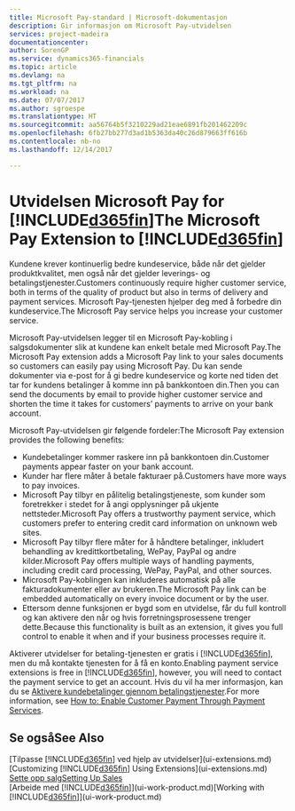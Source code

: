 ```yaml
---
title: Microsoft Pay-standard | Microsoft-dokumentasjon
description: Gir informasjon om Microsoft Pay-utvidelsen
services: project-madeira
documentationcenter: 
author: SorenGP
ms.service: dynamics365-financials
ms.topic: article
ms.devlang: na
ms.tgt_pltfrm: na
ms.workload: na
ms.date: 07/07/2017
ms.author: sgroespe
ms.translationtype: HT
ms.sourcegitcommit: aa56764b5f3210229ad21eae6891fb201462209c
ms.openlocfilehash: 6fb27bb277d3ad1b5363da40c26d879663ff616b
ms.contentlocale: nb-no
ms.lasthandoff: 12/14/2017

---
```

# <a name="the-microsoft-pay-extension-to-included365finincludesd365finlongmdmd"></a><span data-ttu-id="33d86-103">Utvidelsen Microsoft Pay for [!INCLUDE[d365fin](includes/d365fin_long_md.md)]</span><span class="sxs-lookup"><span data-stu-id="33d86-103">The Microsoft Pay Extension to [!INCLUDE[d365fin](includes/d365fin_long_md.md)]</span></span>
<span data-ttu-id="33d86-104">Kundene krever kontinuerlig bedre kundeservice, både når det gjelder produktkvalitet, men også når det gjelder leverings- og betalingstjenester.</span><span class="sxs-lookup"><span data-stu-id="33d86-104">Customers continuously require higher customer service, both in terms of the quality of product but also in terms of delivery and payment services.</span></span> <span data-ttu-id="33d86-105">Microsoft Pay-tjenesten hjelper deg med å forbedre din kundeservice.</span><span class="sxs-lookup"><span data-stu-id="33d86-105">The Microsoft Pay service helps you increase your customer service.</span></span>

<span data-ttu-id="33d86-106">Microsoft Pay-utvidelsen legger til en Microsoft Pay-kobling i salgsdokumenter slik at kundene kan enkelt betale med Microsoft Pay.</span><span class="sxs-lookup"><span data-stu-id="33d86-106">The Microsoft Pay extension adds a Microsoft Pay link to your sales documents so customers can easily pay using Microsoft Pay.</span></span> <span data-ttu-id="33d86-107">Du kan sende dokumenter via e-post for å gi bedre kundeservice og korte ned tiden det tar for kundens betalinger å komme inn på bankkontoen din.</span><span class="sxs-lookup"><span data-stu-id="33d86-107">Then you can send the documents by email to provide higher customer service and shorten the time it takes for customers’ payments to arrive on your bank account.</span></span>

<span data-ttu-id="33d86-108">Microsoft Pay-utvidelsen gir følgende fordeler:</span><span class="sxs-lookup"><span data-stu-id="33d86-108">The Microsoft Pay extension provides the following benefits:</span></span>
- <span data-ttu-id="33d86-109">Kundebetalinger kommer raskere inn på bankkontoen din.</span><span class="sxs-lookup"><span data-stu-id="33d86-109">Customer payments appear faster on your bank account.</span></span>
- <span data-ttu-id="33d86-110">Kunder har flere måter å betale fakturaer på.</span><span class="sxs-lookup"><span data-stu-id="33d86-110">Customers have more ways to pay invoices.</span></span>
- <span data-ttu-id="33d86-111">Microsoft Pay tilbyr en pålitelig betalingstjeneste, som kunder som foretrekker i stedet for å angi opplysninger på ukjente nettsteder.</span><span class="sxs-lookup"><span data-stu-id="33d86-111">Microsoft Pay offers a trustworthy payment service, which customers prefer to entering credit card information on unknown web sites.</span></span>
- <span data-ttu-id="33d86-112">Microsoft Pay tilbyr flere måter for å håndtere betalinger, inkludert behandling av kredittkortbetaling, WePay, PayPal og andre kilder.</span><span class="sxs-lookup"><span data-stu-id="33d86-112">Microsoft Pay offers multiple ways of handling payments, including credit card processing, WePay, PayPal, and other sources.</span></span>
- <span data-ttu-id="33d86-113">Microsoft Pay-koblingen kan inkluderes automatisk på alle fakturadokumenter eller av brukeren.</span><span class="sxs-lookup"><span data-stu-id="33d86-113">The Microsoft Pay link can be embedded automatically on every invoice document or by the user.</span></span>
- <span data-ttu-id="33d86-114">Ettersom denne funksjonen er bygd som en utvidelse, får du full kontroll og kan aktivere den når og hvis forretningsprosessene trenger dette.</span><span class="sxs-lookup"><span data-stu-id="33d86-114">Because this functionality is built as an extension, it gives you full control to enable it when and if your business processes require it.</span></span>

<span data-ttu-id="33d86-115">Aktiverer utvidelser for betaling-tjenesten er gratis i [!INCLUDE[d365fin](includes/d365fin_md.md)], men du må kontakte tjenesten for å få en konto.</span><span class="sxs-lookup"><span data-stu-id="33d86-115">Enabling payment service extensions is free in [!INCLUDE[d365fin](includes/d365fin_md.md)], however, you will need to contact the payment service to get an account.</span></span> <span data-ttu-id="33d86-116">Hvis du vil ha mer informasjon, kan du se [Aktivere kundebetalinger gjennom betalingstjenester](sales-how-enable-payment-service-extensions.md).</span><span class="sxs-lookup"><span data-stu-id="33d86-116">For more information, see [How to: Enable Customer Payment Through Payment Services](sales-how-enable-payment-service-extensions.md).</span></span>

## <a name="see-also"></a><span data-ttu-id="33d86-117">Se også</span><span class="sxs-lookup"><span data-stu-id="33d86-117">See Also</span></span>
<span data-ttu-id="33d86-118">[Tilpasse [!INCLUDE[d365fin](includes/d365fin_md.md)] ved hjelp av utvidelser](ui-extensions.md)</span><span class="sxs-lookup"><span data-stu-id="33d86-118">[Customizing [!INCLUDE[d365fin](includes/d365fin_md.md)] Using Extensions](ui-extensions.md)</span></span>  
[<span data-ttu-id="33d86-119">Sette opp salg</span><span class="sxs-lookup"><span data-stu-id="33d86-119">Setting Up Sales</span></span>](sales-setup-sales.md)  
<span data-ttu-id="33d86-120">[Arbeide med [!INCLUDE[d365fin](includes/d365fin_md.md)]](ui-work-product.md)</span><span class="sxs-lookup"><span data-stu-id="33d86-120">[Working with [!INCLUDE[d365fin](includes/d365fin_md.md)]](ui-work-product.md)</span></span>

